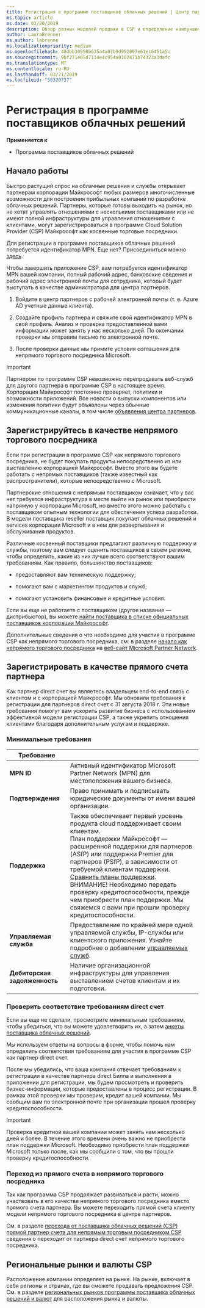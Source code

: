 ```yaml
---
title: Регистрация в программе поставщиков облачных решений | Центр партнеров
ms.topic: article
ms.date: 03/20/2019
description: Обзор разных моделей продажи в CSP и определение наилучшим образом подходящей для вашего бизнеса
author: LauraBrenner
ms.author: labrenne
ms.localizationpriority: medium
ms.openlocfilehash: 48dbb30558b635a4a87b9d952897e61ec6451a5c
ms.sourcegitcommit: 9bf271e05d7114e4c954a8102471b74323a3dafc
ms.translationtype: MT
ms.contentlocale: ru-RU
ms.lasthandoff: 03/21/2019
ms.locfileid: "58320737"
---
```

# <a name="enroll-in-the-cloud-solution-provider-program"></a>Регистрация в программе поставщиков облачных решений

**Применяется к**

- Программа поставщиков облачных решений  

## <a name="get-started"></a>Начало работы

Быстро растущий спрос на облачные решения и службы открывает партнерам корпорации Майкрософт любых размеров многочисленные возможности для построения прибыльных компаний по разработке облачных решений. Партнеры, которые готовы выходить на рынок, но не хотят управлять отношениями с несколькими поставщиками или не имеют полной инфраструктуры для управления отношениями с клиентами, могут зарегистрироваться в программе Cloud Solution Provider (CSP) Майкрософт как косвенные торговые посредники.

Для регистрации в программе поставщиков облачных решений потребуется идентификатор MPN. Еще нет? Присоединиться можно [здесь](https://epe.mspartner.microsoft.com/EPE/portal/en-US?partnerid=).

Чтобы завершить приложение CSP, вам потребуется идентификатор MPN вашей компании, полный рабочий адрес, банковские сведения и рабочий адрес электронной почты для сотрудника, который будет выступать в качестве администратора для центра партнеров.

1. Войдите в центр партнеров с рабочей электронной почты (т. е. Azure AD учетные данные клиента).

2. Создайте профиль партнера и свяжите свой идентификатор MPN в свой профиль.
Анализ и проверка предоставленной вами информации может занять у нас несколько дней. По окончании проверки мы отправим письмо по электронной почте.

3. После проверки данные мы примите условия соглашения для непрямого торгового посредника Microsoft.

> [!IMPORTANT]  
> Партнером по программе CSP невозможно перепродавать веб-служб для другого партнера в программе CSP в настоящее время. Корпорация Майкрософт постоянно проверяет, политики и возможности приложений. Все новости о выпуски компонентов или изменения политики будут объявлены через обычные коммуникационные каналы, в том числе [объявления центра партнеров](https://partner.microsoft.com/en-us/pcv/announcements).

## <a name="enroll-as-an-indirect-reseller"></a>Зарегистрируйтесь в качестве непрямого торгового посредника

Если при регистрации в программе CSP как непрямого торгового посредника, не будет покупать продукты непосредственно из или выставлению корпорацией Майкрософт. Вместо этого вы будете работать с непрямых поставщиков (также известный как распространители), которые непосредственно с Microsoft.

Партнерские отношения с непрямым поставщиком означает, что у вас нет требуется инфраструктура в месте выйти на рынок или приобрести напрямую у корпорации Microsoft, но вместо этого можно работать с поставщиком опытным технологии для обеспечения успеха разработки. В модели поставщика reseller поставщик покупает облачных решений и services корпорации Microsoft и в нем для развертывания и обслуживания продуктов.

Различные косвенный поставщики предлагают различную поддержку и службы, поэтому вам следует оценить поставщиков в своем регионе, чтобы определить, какие из них лучше всего соответствуют вашим требованиям. Как правило, большинство поставщиков:

- предоставляют вам техническую поддержку;

- помогают вам с маркетингом продуктов и служб;

- помогают установить финансовые и кредитные условия.

Если вы еще не работаете с поставщиком (другое название — дистрибьютор), вы можете [найти поставщика в списке официальных поставщиков корпорации Майкрософт](https://partnercenter.microsoft.com/partner/find-a-provider).

Дополнительные сведения о что необходимо для участия в программе CSP как непрямого торгового посредника, см. в разделе [начало как непрямого торгового посредника](https://partner.microsoft.com/cloud-solution-provider/whats-required) на [веб-сайт Microsoft Partner Network](https://partner.microsoft.com/). 

## <a name="enroll-as-a-direct-bill-partner"></a>Зарегистрировать в качестве прямого счета партнера

Как партнер direct счет вы являетесь владельцем end-to-end связь с клиентом и с корпорацией Майкрософт. Мы обновили требования к регистрации для партнеров direct счет с 31 августа 2018 г. Эти новые требования помогут вам ускорить развитие бизнеса с использованием эффективной модели регистрации CSP, а также укрепить отношения клиентами благодаря дополнительным услугам и поддержке. 

### <a name="minimum-requirements"></a>Минимальные требования

|**Требование**|                             |
|--------------------------------|--------------------------------------------------------------|
|**MPN ID**   |Активный идентификатор Microsoft Partner Network (MPN) для местоположения вашего бизнеса.    |
|**Подтверждения**   |Право принимать и подписывать юридические документы от имени вашей организации.|
|**Поддержка**   |Также обеспечивает первый уровень продукта cloud поддерживает своим клиентам. <br>План поддержки Майкрософт — расширенной поддержки для партнеров (ASfP) или поддержки Premier для партнеров (PSfP), в зависимости от требуемой клиентам поддержки. [Сравнить планы поддержки](https://partner.microsoft.com/en-US/support/partnersupport).<br> ВНИМАНИЕ! Необходимо передать проверку кредитоспособности, прежде чем приобрести план поддержки. Мы свяжемся с вами при прошли проверку кредитоспособности. |
|**Управляемая служба**   |Предоставление по крайней мере одной управляемой службы, IP-службы или клиентского приложения. Узнайте подробнее о добавлении [управляемых служб](https://partner.microsoft.com/en-US/business-opportunities/managed-services-provider).|
|**Дебиторская задолженность** |Наличие организационной инфраструктуры для управления выставлением счетов клиентам и их подготовки.

### <a name="verify-direct-bill-eligibility"></a>Проверить соответствие требованиям direct счет

Если вы еще не сделали, просмотрите минимальным требованиям, чтобы убедиться, что вы можете удовлетворить их, а затем [анкеты поставщика облачных решений](https://partner.microsoft.com/cloud-solution-provider/assessment).

Мы используем ответы на вопросы в форме, чтобы помочь нам определить соответствия требованиям для участия в программе CSP как партнер direct счет.

После мы убедились, что ваша компания отвечает требованиям к регистрации в качестве партнера direct Билла и выполнения в приложении для регистрации, мы будем просмотреть и проверить бизнес-информации, которые предоставлены в процесс регистрации. В рамках этой проверки мы проверим, кредит вашей компании. Мы сообщим вам по электронной почте при организации прошел проверку кредитоспособности.

>[!IMPORTANT]
>Проверка кредитной вашей компании может занять нам несколько дней и более. В течение этого времени очень важно не приобрести план поддержки Microsoft. Необходимо приобрести план поддержки Microsoft только после, как мы сообщили о том, что вы прошли проверку кредитоспособности.

### <a name="transition-from-direct-bill-to-indirect-reseller"></a>Переход из прямого счета в непрямого торгового посредника

Так как программа CSP продолжает развиваться и расти, можно участвовать в его качестве непрямого торгового посредника вместо прямого счета партнера. Вы можете переходить прямой счета клиенту модели непрямого торгового посредника в центре партнеров.

См. в разделе [перехода от поставщика облачных решений (CSP) прямой партнер счета для непрямым торговым посредником CSP](transition-direct-to-indirect.md) сведения о переходит от партнера direct счет непрямого торгового посредника.

## <a name="csp-regional-markets-and-currencies"></a>Региональные рынки и валюты CSP

Расположение компании определяет на рынке. На рынке, включает в себя регионы и странах, где вы сможете продавать предложения CSP. См. в разделе [региональных рынков программы поставщика облачных решений и валют](regional-authorization-overview.md) для расположения рынка и валюты.

